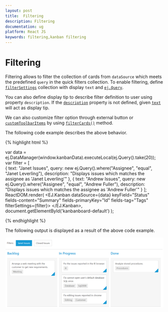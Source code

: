```yaml
---
layout: post
title:  Filtering
description: Filtering
documentation: ug
platform: React JS
keywords: filtering,kanban filtering
---
```


# Filtering

Filtering allows to filter the collection of cards from `dataSource` which meets the predefined `query` in the quick filters collection. To enable filtering, define [`filterSettings`](https://help.syncfusion.com/api/js/ejkanban#members:filtersettings) collection with display `text` and [`ej.Query`](https://help.syncfusion.com/js/datamanager/query). 

You can also define display tip to describe filter definition to user using property `description`. If the [`description`](https://help.syncfusion.com/api/js/ejkanban#members:filtersettings-description) property is not defined, given [`text`](https://help.syncfusion.com/api/js/ejkanban#members:filtersettings-text) will act as display tip.

We can also customize filter option through external button or [`customToolbarItems`](https://help.syncfusion.com/api/js/ejkanban#members:customtoolbaritems) by using [`filterCards()`](https://help.syncfusion.com/api/js/ejkanban#methods:filtercards) method.

The following code example describes the above behavior.

{% highlight html %}

var data = ej.DataManager(window.kanbanData).executeLocal(ej.Query().take(20));
var filter = [                             
        { text: "Janet Issues", query: new ej.Query().where("Assignee", "equal", "Janet Leverling"), description: "Displays issues which matches the assignee as 'Janet Leverling'" },
        { text: "Andrew Issues", query: new ej.Query().where("Assignee", "equal", "Andrew Fuller"), description: "Displays issues which matches the assignee as 'Andrew Fuller'" }
    ];
ReactDOM.render(
<EJ.Kanban dataSource={data} keyField="Status" fields-content="Summary" fields-primaryKey="Id" fields-tag="Tags" filterSettings={filter}>
    <columns>
		<column headerText="Backlog" key="Open"></column>
		<column headerText="In Progress" key="InProgress"></column>
	    <column headerText="Done" key="Close"></column>
	</columns>
</EJ.Kanban>,
   document.getElementById('kanbanboard-default')
);

{% endhighlight %}

The following output is displayed as a result of the above code example.

![](Filtering_images/filter_img1.png)